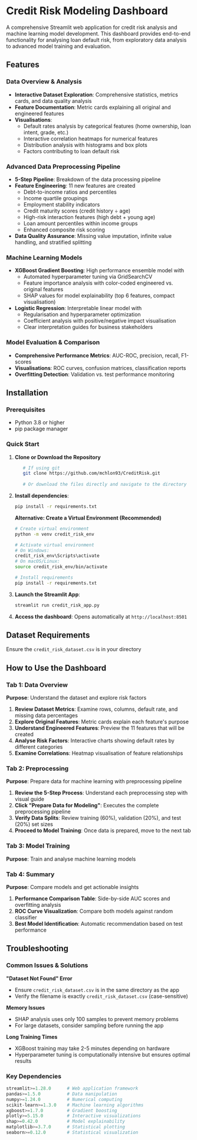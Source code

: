 # Credit Risk Modeling Dashboard

A comprehensive Streamlit web application for credit risk analysis and machine learning model development. This dashboard provides end-to-end functionality for analysing loan default risk, from exploratory data analysis to advanced model training and evaluation.

## Features

### **Data Overview & Analysis**
- **Interactive Dataset Exploration**: Comprehensive statistics, metrics cards, and data quality analysis
- **Feature Documentation**: Metric cards explaining all original and engineered features
- **Visualisations**: 
  - Default rates analysis by categorical features (home ownership, loan intent, grade, etc.)
  - Interactive correlation heatmaps for numerical features
  - Distribution analysis with histograms and box plots
  - Factors contributing to loan default risk

### **Advanced Data Preprocessing Pipeline**
- **5-Step Pipeline**: Breakdown of the data processing pipeline
- **Feature Engineering**: 11 new features are created
  - Debt-to-income ratios and percentiles
  - Income quartile groupings
  - Employment stability indicators  
  - Credit maturity scores (credit history ÷ age)
  - High-risk interaction features (high debt + young age)
  - Loan amount percentiles within income groups
  - Enhanced composite risk scoring
- **Data Quality Assurance**: Missing value imputation, infinite value handling, and stratified splitting

### **Machine Learning Models**
- **XGBoost Gradient Boosting**: High performance ensemble model with
  - Automated hyperparameter tuning via GridSearchCV
  - Feature importance analysis with color-coded engineered vs. original features
  - SHAP values for model explainability (top 6 features, compact visualisation)
- **Logistic Regression**: Interpretable linear model with
  - Regularisation and hyperparameter optimization
  - Coefficient analysis with positive/negative impact visualisation
  - Clear interpretation guides for business stakeholders

### **Model Evaluation & Comparison**
- **Comprehensive Performance Metrics**: AUC-ROC, precision, recall, F1-scores
- **Visualisations**: ROC curves, confusion matrices, classification reports
- **Overfitting Detection**: Validation vs. test performance monitoring

## Installation

### Prerequisites
- Python 3.8 or higher
- pip package manager

### Quick Start
1. **Clone or Download the Repository**
   ```bash
      # If using git
      git clone https://github.com/mchlon93/CreditRisk.git
      
      # Or download the files directly and navigate to the directory
   ```

2. **Install dependencies**:
    ```bash
    pip install -r requirements.txt
    ```
    
    **Alternative: Create a Virtual Environment (Recommended)**
    
    ```bash
    # Create virtual environment
    python -m venv credit_risk_env
    
    # Activate virtual environment
    # On Windows:
    credit_risk_env\Scripts\activate
    # On macOS/Linux:
    source credit_risk_env/bin/activate
    
    # Install requirements
    pip install -r requirements.txt
    ```
   
3. **Launch the Streamlit App**:
   ```bash
   streamlit run credit_risk_app.py
   ```

4. **Access the dashboard**: Opens automatically at `http://localhost:8501`

## Dataset Requirements

Ensure the `credit_risk_dataset.csv` is in your directory

## How to Use the Dashboard

### **Tab 1: Data Overview**
**Purpose**: Understand the dataset and explore risk factors

1. **Review Dataset Metrics**: Examine rows, columns, default rate, and missing data percentages
2. **Explore Original Features**: Metric cards explain each feature's purpose
3. **Understand Engineered Features**: Preview the 11 features that will be created
4. **Analyse Risk Factors**: Interactive charts showing default rates by different categories
5. **Examine Correlations**: Heatmap visualisation of feature relationships

### **Tab 2: Preprocessing**
**Purpose**: Prepare data for machine learning with preprocessing pipeline

1. **Review the 5-Step Process**: Understand each preprocessing step with visual guide
2. **Click "Prepare Data for Modeling"**: Executes the complete preprocessing pipeline
3. **Verify Data Splits**: Review training (60%), validation (20%), and test (20%) set sizes
4. **Proceed to Model Training**: Once data is prepared, move to the next tab

### **Tab 3: Model Training**
**Purpose**: Train and analyse machine learning models

### **Tab 4: Summary**
**Purpose**: Compare models and get actionable insights

1. **Performance Comparison Table**: Side-by-side AUC scores and overfitting analysis
2. **ROC Curve Visualization**: Compare both models against random classifier
3. **Best Model Identification**: Automatic recommendation based on test performance

## Troubleshooting

### **Common Issues & Solutions**

**"Dataset Not Found" Error**
- Ensure `credit_risk_dataset.csv` is in the same directory as the app
- Verify the filename is exactly `credit_risk_dataset.csv` (case-sensitive)

**Memory Issues**
- SHAP analysis uses only 100 samples to prevent memory problems
- For large datasets, consider sampling before running the app

**Long Training Times**
- XGBoost training may take 2-5 minutes depending on hardware
- Hyperparameter tuning is computationally intensive but ensures optimal results

### **Key Dependencies**
```python
streamlit>=1.28.0      # Web application framework
pandas>=1.5.0          # Data manipulation
numpy>=1.24.0          # Numerical computing
scikit-learn>=1.3.0    # Machine learning algorithms
xgboost>=1.7.0         # Gradient boosting
plotly>=5.15.0         # Interactive visualizations  
shap>=0.42.0           # Model explainability
matplotlib>=3.7.0      # Statistical plotting
seaborn>=0.12.0        # Statistical visualization
```
